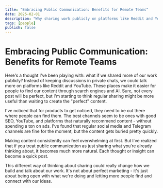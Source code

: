 ```yaml
---
title: "Embracing Public Communication: Benefits for Remote Teams"
date: 2025-02-01
description: "Why sharing work publicly on platforms like Reddit and YouTube benefits remote teams. How consistent public communication improves discoverability and team transparency."
tags: [people]
publish: false
---
```


# Embracing Public Communication: Benefits for Remote Teams

Here's a thought I've been playing with: what if we shared more of our work publicly? Instead of keeping discussions in private chats, we could talk more on platforms like Reddit and YouTube. These places make it easier for people to find our content through search engines and AI. Sure, not every post will be perfect, but I'm starting to think regular sharing might be more useful than waiting to create the "perfect" content.

I've noticed that for products to get noticed, they need to be out there where people can find them. The best channels seem to be ones with good SEO, YouTube, and platforms that naturally recommend content - without spending a ton on ads. I've found that regular social media and Telegram channels are fine for the moment, but the content gets buried pretty quickly.

Making content consistently can feel overwhelming at first. But I've realized that if you treat public communication as just sharing what you're already thinking about, it becomes much more natural. Each thought or insight can become a quick post.

This different way of thinking about sharing could really change how we build and talk about our work. It's not about perfect marketing - it's just about being open with what we're doing and letting more people find and connect with our ideas. 